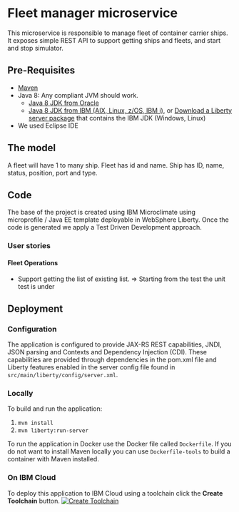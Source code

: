 # Fleet manager microservice   
This microservice is responsible to manage fleet of container carrier ships. It exposes simple REST API to support getting ships and fleets, and start and stop simulator.

## Pre-Requisites

* [Maven](https://maven.apache.org/install.html)
* Java 8: Any compliant JVM should work.
  * [Java 8 JDK from Oracle](http://www.oracle.com/technetwork/java/javase/downloads/index.html)
  * [Java 8 JDK from IBM (AIX, Linux, z/OS, IBM i)](http://www.ibm.com/developerworks/java/jdk/),
    or [Download a Liberty server package](https://developer.ibm.com/assets/wasdev/#filter/assetTypeFilters=PRODUCT)
    that contains the IBM JDK (Windows, Linux)
* We used Eclipse IDE


## The model
A fleet will have 1 to many ship. Fleet has id and name. Ship has ID, name, status, position, port and type.

## Code
The base of the project is created using IBM Microclimate using microprofile / Java EE template deployable in WebSphere Liberty. Once the code is generated we apply a Test Driven Development approach.

### User stories

#### Fleet Operations

* Support getting the list of existing list. => Starting from the test the unit test is under 


## Deployment

### Configuration

The application is configured to provide JAX-RS REST capabilities, JNDI, JSON parsing and Contexts and Dependency Injection (CDI).
These capabilities are provided through dependencies in the pom.xml file and Liberty features enabled in the server config file found in `src/main/liberty/config/server.xml`.

### Locally

To build and run the application:

1. `mvn install`
1. `mvn liberty:run-server`


To run the application in Docker use the Docker file called `Dockerfile`. If you do not want to install Maven locally you can use `Dockerfile-tools` to build a container with Maven installed.


### On IBM Cloud 
To deploy this application to IBM Cloud using a toolchain click the **Create Toolchain** button.
[![Create Toolchain](https://console.ng.bluemix.net/devops/graphics/create_toolchain_button.png)](https://console.ng.bluemix.net/devops/setup/deploy/)


